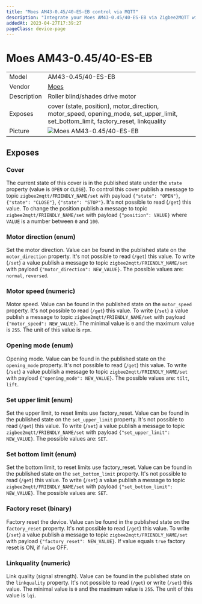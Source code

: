 ```yaml
---
title: "Moes AM43-0.45/40-ES-EB control via MQTT"
description: "Integrate your Moes AM43-0.45/40-ES-EB via Zigbee2MQTT with whatever smart home infrastructure you are using without the vendor's bridge or gateway."
addedAt: 2023-04-27T17:39:27
pageClass: device-page
---
```


<!-- !!!! -->
<!-- ATTENTION: This file is auto-generated through docgen! -->
<!-- You can only edit the "Notes"-Section between the two comment lines "Notes BEGIN" and "Notes END". -->
<!-- Do not use h1 or h2 heading within "## Notes"-Section. -->
<!-- !!!! -->

# Moes AM43-0.45/40-ES-EB

|     |     |
|-----|-----|
| Model | AM43-0.45/40-ES-EB  |
| Vendor  | [Moes](/supported-devices/#v=Moes)  |
| Description | Roller blind/shades drive motor |
| Exposes | cover (state, position), motor_direction, motor_speed, opening_mode, set_upper_limit, set_bottom_limit, factory_reset, linkquality |
| Picture | ![Moes AM43-0.45/40-ES-EB](https://www.zigbee2mqtt.io/images/devices/AM43-0.45-40-ES-EB.jpg) |


<!-- Notes BEGIN: You can edit here. Add "## Notes" headline if not already present. -->


<!-- Notes END: Do not edit below this line -->




## Exposes

### Cover 
The current state of this cover is in the published state under the `state` property (value is `OPEN` or `CLOSE`).
To control this cover publish a message to topic `zigbee2mqtt/FRIENDLY_NAME/set` with payload `{"state": "OPEN"}`, `{"state": "CLOSE"}`, `{"state": "STOP"}`.
It's not possible to read (`/get`) this value.
To change the position publish a message to topic `zigbee2mqtt/FRIENDLY_NAME/set` with payload `{"position": VALUE}` where `VALUE` is a number between `0` and `100`.

### Motor direction (enum)
Set the motor direction.
Value can be found in the published state on the `motor_direction` property.
It's not possible to read (`/get`) this value.
To write (`/set`) a value publish a message to topic `zigbee2mqtt/FRIENDLY_NAME/set` with payload `{"motor_direction": NEW_VALUE}`.
The possible values are: `normal`, `reversed`.

### Motor speed (numeric)
Motor speed.
Value can be found in the published state on the `motor_speed` property.
It's not possible to read (`/get`) this value.
To write (`/set`) a value publish a message to topic `zigbee2mqtt/FRIENDLY_NAME/set` with payload `{"motor_speed": NEW_VALUE}`.
The minimal value is `0` and the maximum value is `255`.
The unit of this value is `rpm`.

### Opening mode (enum)
Opening mode.
Value can be found in the published state on the `opening_mode` property.
It's not possible to read (`/get`) this value.
To write (`/set`) a value publish a message to topic `zigbee2mqtt/FRIENDLY_NAME/set` with payload `{"opening_mode": NEW_VALUE}`.
The possible values are: `tilt`, `lift`.

### Set upper limit (enum)
Set the upper limit, to reset limits use factory_reset.
Value can be found in the published state on the `set_upper_limit` property.
It's not possible to read (`/get`) this value.
To write (`/set`) a value publish a message to topic `zigbee2mqtt/FRIENDLY_NAME/set` with payload `{"set_upper_limit": NEW_VALUE}`.
The possible values are: `SET`.

### Set bottom limit (enum)
Set the bottom limit, to reset limits use factory_reset.
Value can be found in the published state on the `set_bottom_limit` property.
It's not possible to read (`/get`) this value.
To write (`/set`) a value publish a message to topic `zigbee2mqtt/FRIENDLY_NAME/set` with payload `{"set_bottom_limit": NEW_VALUE}`.
The possible values are: `SET`.

### Factory reset (binary)
Factory reset the device.
Value can be found in the published state on the `factory_reset` property.
It's not possible to read (`/get`) this value.
To write (`/set`) a value publish a message to topic `zigbee2mqtt/FRIENDLY_NAME/set` with payload `{"factory_reset": NEW_VALUE}`.
If value equals `true` factory reset is ON, if `false` OFF.

### Linkquality (numeric)
Link quality (signal strength).
Value can be found in the published state on the `linkquality` property.
It's not possible to read (`/get`) or write (`/set`) this value.
The minimal value is `0` and the maximum value is `255`.
The unit of this value is `lqi`.

